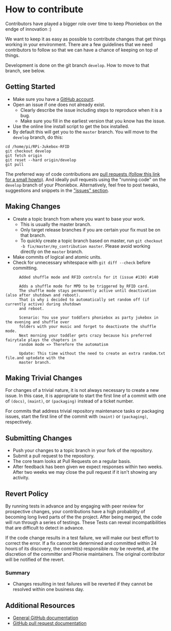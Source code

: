 # How to contribute

Contributors have played a bigger role over time to keep Phoniebox on the endge of innovation :)

We want to keep it as easy as possible to contribute changes that get things working in your environment. There are a few guidelines that we need contributors to follow so that we can have a chance of keeping on top of things.

Development is done on the git branch `develop`. How to move to that branch, see below.

## Getting Started

* Make sure you have a [GitHub account](https://github.com/signup/free).
* Open an issue if one does not already exist.
  * Clearly describe the issue including steps to reproduce when it is a bug.
  * Make sure you fill in the earliest version that you know has the issue.
* Use the online line install script to get the box installed.
* By default this will get you to the `master` branch. You will move to the `develop` branch, do this:

~~~
cd /home/pi/RPi-Jukebox-RFID
git checkout develop
git fetch origin
git reset --hard origin/develop
git pull
~~~

The preferred way of code contributions are [pull requests (follow this link for a small howto)](https://www.digitalocean.com/community/tutorials/how-to-create-a-pull-request-on-github). And ideally pull requests using the "running code" on the `develop` branch of your Phoniebox. Alternatively, feel free to post tweaks, suggestions and snippets in the ["issues" section](https://github.com/MiczFlor/RPi-Jukebox-RFID/issues).


## Making Changes

* Create a topic branch from where you want to base your work.
  * This is usually the master branch.
  * Only target release branches if you are certain your fix must be on that
    branch.
  * To quickly create a topic branch based on master, run `git checkout -b
    fix/master/my_contribution master`. Please avoid working directly on the
    `master` branch.
* Make commits of logical and atomic units.
* Check for unnecessary whitespace with `git diff --check` before committing.

~~~
      Added shuffle mode and RFID controls for it (issue #130) #140
      
      Adds a shuffle mode for MPD to be triggered by RFID card.
      The shuffle mode stays permanently active until deactivation (also after shutdown and reboot).
      That is why i decided to automatically set random off (if currently active) during shutdown 
      and reboot.
      
      Scenario: You use your toddlers phoniebox as party jukebox in the evening and shuffle over 
      folders with your music and forget to deactivate the shuffle mode.
      Next morning your toddler gets crazy because his preferred fairytale plays the chapters in 
      random mode => Therefore the automatism
      
      Update: This time without the need to create an extra random.txt file.and uptodate with the 
      master branch.
~~~
## Making Trivial Changes

For changes of a trivial nature, it is not always necessary to create a new issue. 
In this case, it is appropriate to start the first line of a
commit with one of  `(docs)`, `(maint)`, or `(packaging)` instead of a ticket
number.

For commits that address trivial repository maintenance tasks or packaging
issues, start the first line of the commit with `(maint)` or `(packaging)`,
respectively.

## Submitting Changes

* Push your changes to a topic branch in your fork of the repository.
* Submit a pull request to the repository.
* The core team looks at Pull Requests on a regular basis.
* After feedback has been given we expect responses within two weeks. After two
  weeks we may close the pull request if it isn't showing any activity.

## Revert Policy

By running tests in advance and by engaging with peer review for prospective
changes, your contributions have a high probability of becoming long lived
parts of the the project. After being merged, the code will run through a
series of testings. These Tests can reveal incompatibilities that are difficult
to detect in advance.

If the code change results in a test failure, we will make our best effort to
correct the error. If a fix cannot be determined and committed within 24 hours
of its discovery, the commit(s) responsible _may_ be reverted, at the
discretion of the committer and Phonie maintainers. 
The original contributor will be notified of the revert. 

### Summary

* Changes resulting in test failures will be reverted if they cannot
  be resolved within one business day.

## Additional Resources

* [General GitHub documentation](https://help.github.com/)
* [GitHub pull request documentation](https://help.github.com/articles/creating-a-pull-request/)
